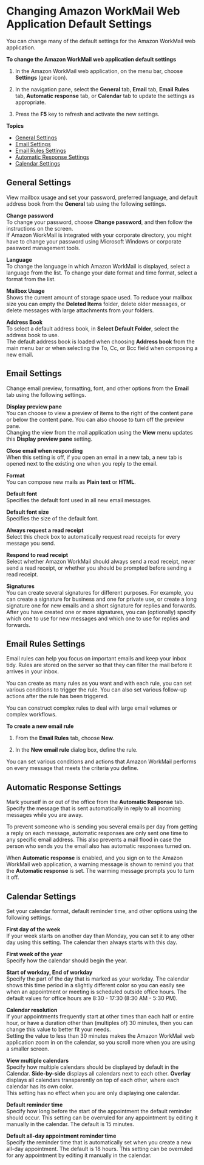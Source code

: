 # Changing Amazon WorkMail Web Application Default Settings<a name="settings_overview"></a>

You can change many of the default settings for the Amazon WorkMail web application\.

**To change the Amazon WorkMail web application default settings**

1. In the Amazon WorkMail web application, on the menu bar, choose **Settings** \(gear icon\)\.

1. In the navigation pane, select the **General** tab, **Email** tab, **Email Rules** tab, **Automatic response** tab, or **Calendar** tab to update the settings as appropriate\.

1. Press the **F5** key to refresh and activate the new settings\.

**Topics**
+ [General Settings](#general_tab)
+ [Email Settings](#email_tab)
+ [Email Rules Settings](#email_filters_tab)
+ [Automatic Response Settings](#automatic_response_tab)
+ [Calendar Settings](#calendar_tab)

## General Settings<a name="general_tab"></a>

View mailbox usage and set your password, preferred language, and default address book from the **General** tab using the following settings\.

****Change password****  
To change your password, choose **Change password**, and then follow the instructions on the screen\.  
If Amazon WorkMail is integrated with your corporate directory, you might have to change your password using Microsoft Windows or corporate password management tools\.

****Language****  
To change the language in which Amazon WorkMail is displayed, select a language from the list\. To change your date format and time format, select a format from the list\.

****Mailbox Usage****  
Shows the current amount of storage space used\. To reduce your mailbox size you can empty the **Deleted Items** folder, delete older messages, or delete messages with large attachments from your folders\.

****Address Book****  
To select a default address book, in **Select Default Folder**, select the address book to use\.  
The default address book is loaded when choosing **Address book** from the main menu bar or when selecting the To, Cc, or Bcc field when composing a new email\.

## Email Settings<a name="email_tab"></a>

Change email preview, formatting, font, and other options from the **Email** tab using the following settings\.

****Display preview pane****  
You can choose to view a preview of items to the right of the content pane or below the content pane\. You can also choose to turn off the preview pane\.  
Changing the view from the mail application using the **View** menu updates this **Display preview pane** setting\.

****Close email when responding****  
When this setting is off, if you open an email in a new tab, a new tab is opened next to the existing one when you reply to the email\.

****Format****  
You can compose new mails as **Plain text** or **HTML**\.

****Default font****  
Specifies the default font used in all new email messages\.

****Default font size****  
Specifies the size of the default font\.

****Always request a read receipt****  
Select this check box to automatically request read receipts for every message you send\.

****Respond to read receipt****  
Select whether Amazon WorkMail should always send a read receipt, never send a read receipt, or whether you should be prompted before sending a read receipt\.

****Signatures****  
You can create several signatures for different purposes\. For example, you can create a signature for business and one for private use, or create a long signature one for new emails and a short signature for replies and forwards\.  
After you have created one or more signatures, you can \(optionally\) specify which one to use for new messages and which one to use for replies and forwards\.

## Email Rules Settings<a name="email_filters_tab"></a>

Email rules can help you focus on important emails and keep your inbox tidy\. Rules are stored on the server so that they can filter the mail before it arrives in your inbox\.

You can create as many rules as you want and with each rule, you can set various conditions to trigger the rule\. You can also set various follow\-up actions after the rule has been triggered\.

You can construct complex rules to deal with large email volumes or complex workflows\.

**To create a new email rule**

1. From the **Email Rules** tab, choose **New**\.

1. In the **New email rule** dialog box, define the rule\.

You can set various conditions and actions that Amazon WorkMail performs on every message that meets the criteria you define\.

## Automatic Response Settings<a name="automatic_response_tab"></a>

Mark yourself in or out of the office from the **Automatic Response** tab\. Specify the message that is sent automatically in reply to all incoming messages while you are away\.

To prevent someone who is sending you several emails per day from getting a reply on each message, automatic responses are only sent one time to any specific email address\. This also prevents a mail flood in case the person who sends you the email also has automatic responses turned on\.

When **Automatic response** is enabled, and you sign on to the Amazon WorkMail web application, a warning message is shown to remind you that the **Automatic response** is set\. The warming message prompts you to turn it off\.

## Calendar Settings<a name="calendar_tab"></a>

Set your calendar format, default reminder time, and other options using the following settings\.

****First day of the week****  
If your week starts on another day than Monday, you can set it to any other day using this setting\. The calendar then always starts with this day\.

****First week of the year****  
Specify how the calendar should begin the year\.

****Start of workday**, **End of workday****  
Specify the part of the day that is marked as your workday\. The calendar shows this time period in a slightly different color so you can easily see when an appointment or meeting is scheduled outside office hours\. The default values for office hours are 8:30 \- 17:30 \(8:30 AM \- 5:30 PM\)\.

****Calendar resolution****  
If your appointments frequently start at other times than each half or entire hour, or have a duration other than \(multiples of\) 30 minutes, then you can change this value to better fit your needs\.  
Setting the value to less than 30 minutes makes the Amazon WorkMail web application zoom in on the calendar, so you scroll more when you are using a smaller screen\.

****View multiple calendars****  
Specify how multiple calendars should be displayed by default in the Calendar\. **Side\-by\-side** displays all calendars next to each other\. **Overlay** displays all calendars transparently on top of each other, where each calendar has its own color\.  
This setting has no effect when you are only displaying one calendar\.

****Default reminder time****  
Specify how long before the start of the appointment the default reminder should occur\. This setting can be overruled for any appointment by editing it manually in the calendar\. The default is 15 minutes\.

****Default all\-day appointment reminder time****  
Specify the reminder time that is automatically set when you create a new all\-day appointment\. The default is 18 hours\. This setting can be overruled for any appointment by editing it manually in the calendar\.